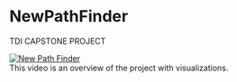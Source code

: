 # NewPathFinder
TDI CAPSTONE PROJECT

[![New Path Finder](https://img.youtube.com/vi/R4yNkrw5huM/0.jpg)](https://www.youtube.com/watch?v=R4yNkrw5huM "New Path Finder")
<br>
This video is an overview of the project with visualizations.



